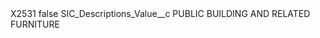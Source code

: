 <?xml version="1.0" encoding="UTF-8"?>
<CustomMetadata xmlns="http://soap.sforce.com/2006/04/metadata" xmlns:xsi="http://www.w3.org/2001/XMLSchema-instance" xmlns:xsd="http://www.w3.org/2001/XMLSchema">
    <label>X2531</label>
    <protected>false</protected>
    <values>
        <field>SIC_Descriptions_Value__c</field>
        <value xsi:type="xsd:string">PUBLIC BUILDING AND RELATED FURNITURE</value>
    </values>
</CustomMetadata>
